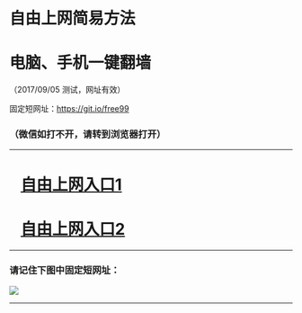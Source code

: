 ﻿# 自由上网简易方法

# 电脑、手机一键翻墙

（2017/09/05 测试，网址有效）

固定短网址：https://git.io/free99

### （微信如打不开，请转到浏览器打开）


***





# &nbsp;&nbsp; <a href="http://ft1971022994.fwq-tz1001.xyz/fwqtz01.html?t=09050013310 " target="_blank">自由上网入口1</a>
# &nbsp;&nbsp; <a href="http://ft2437023816.fwq-tz1002.xyz/fwqtz02.html?t=090500129654 " target="_blank">自由上网入口2</a>
***

### 请记住下图中固定短网址：

<img src="https://s3-us-west-2.amazonaws.com/fwq-1001/yjfq-20170905okok.png" /> 


***

